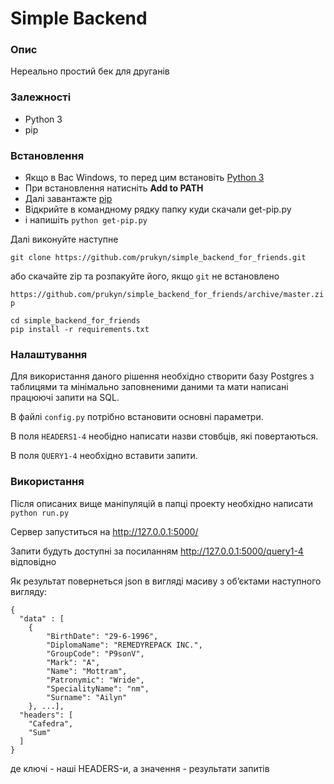 # Simple Backend

### Опис
Нереально простий бек для друганів

### Залежності
- Python 3
- pip

### Встановлення

- Якщо в Вас Windows, то перед цим встановіть [Python 3](https://www.python.org/downloads/windows/)
- При встановлення натисніть **Add to PATH**
- Далі завантажте [pip](https://bootstrap.pypa.io/get-pip.py)
- Відкрийте в командному рядку папку куди скачали get-pip.py
- і напишіть ``python get-pip.py``

Далі виконуйте наступне

``git clone https://github.com/prukyn/simple_backend_for_friends.git``

або скачайте zip та розпакуйте його, якщо ``git`` не встановлено

 ``https://github.com/prukyn/simple_backend_for_friends/archive/master.zip``

```
cd simple_backend_for_friends
pip install -r requirements.txt
```

### Налаштування 
Для використання даного рішення необхідно створити базу Postgres з таблицями та
мінімально заповненими даними та мати написані працюючі запити на SQL.

В файлі `config.py` потрібно встановити основні параметри.

В поля ``HEADERS1-4`` необідно написати назви стовбців, які повертаються.

В поля ``QUERY1-4`` необхідно вставити запити.

### Використання
Після описаних вище маніпуляцій в папці проекту необхідно написати
``python run.py``

Сервер запуститься на http://127.0.0.1:5000/ 

Запити будуть доступні за посиланням http://127.0.0.1:5000/query1-4 відповідно

Як результат повернеться json в вигляді масиву з обʼєктами
наступного вигляду:
```
{
  "data" : [
    {
        "BirthDate": "29-6-1996", 
        "DiplomaName": "REMEDYREPACK INC.", 
        "GroupCode": "P9sonV", 
        "Mark": "A", 
        "Name": "Mottram", 
        "Patronymic": "Wride", 
        "SpecialityName": "nm", 
        "Surname": "Ailyn"
    }, ...],
  "headers": [
    "Cafedra",
    "Sum"
  ]
}
```
де ключі - наші HEADERS-и, а значення - результати запитів